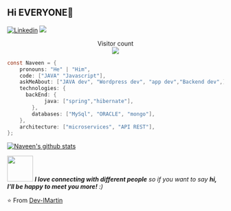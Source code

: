 ## Hi EVERYONE🙏
[![Linkedin](https://img.shields.io/badge/-LinkedIn-222222?style=flat-square&logo=Linkedin&logoColor=white&link=https://www.linkedin.com/in/dev-ivan-martin/)](https://www.linkedin.com/in/dev-ivan-martin/)
[![](https://img.shields.io/badge/Gmail-ivan.s.martin4@gmail.com-red)](https://mail.google.com/mail/u/0/?tab=km#inbox)

<p align="center"> 
  Visitor count<br>
  <img src="https://profile-counter.glitch.me/Dev-IMartin/count.svg" />
</p>



```java
const Naveen = {
    pronouns: "He" | "Him",
    code: ["JAVA" "Javascript"],
    askMeAbout: ["JAVA dev", "Wordpress dev", "app dev","Backend dev",],
    technologies: {
      backEnd: {
            java: ["spring","hibernate"],
        },
        databases: ["MySql", "ORACLE", "mongo"],
    },
    architecture: ["microservices", "API REST"],
};
```
[![Naveen's github stats](https://github-readme-stats.vercel.app/api?username=naveenverma1&show_icons=true&theme=merko&hide=["contribs","issues"])](https://github.com/naveenverma1)

<img src="https://media.giphy.com/media/LnQjpWaON8nhr21vNW/giphy.gif" width="60"> <em><b>I love connecting with different people</b> so if you want to say <b>hi, I'll be happy to meet you more!</b> :)</em>

⭐️ From [Dev-IMartin](https://github.com/Dev-IMartin)
